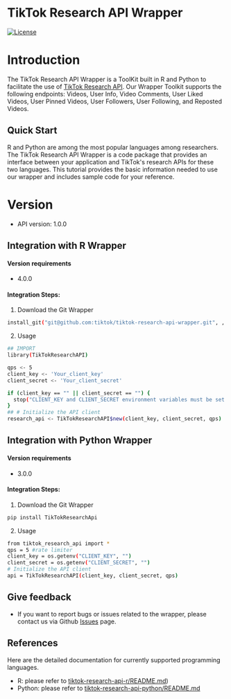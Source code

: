 # TikTok Research API Wrapper

[![License](https://img.shields.io/badge/License-Tiktok%20-blue.svg?style=flat-square)](https://github.com/tiktok/tiktok-research-api-wrapper/blob/main/LICENSE.md)

# Introduction

The TikTok Research API Wrapper is a ToolKit built in R and Python to facilitate the use of [TikTok Research API](https://developers.tiktok.com/doc/research-api-get-started/). Our Wrapper Toolkit supports the following endpoints: Videos, User Info, Video Comments, User Liked Videos, User Pinned Videos, User Followers, User Following, and Reposted Videos.

## Quick Start
R and Python are among the most popular languages among researchers. The TikTok Research API Wrapper is a code package that provides an interface between your application and TikTok's research APIs for these two languages. This tutorial provides the basic information needed to use our wrapper and includes sample code for your reference.
# Version

- API version: 1.0.0

## Integration with R Wrapper

#### Version requirements

  - 4.0.0
  
#### Integration Steps:
1. Download the Git Wrapper
```bash
install_git("git@github.com:tiktok/tiktok-research-api-wrapper.git", , subdir = "tiktok-research-api-r")

```
2. Usage

```bash
## IMPORT
library(TikTokResearchAPI)

qps <- 5
client_key <- 'Your_client_key'
client_secret <- 'Your_client_secret'

if (client_key == "" || client_secret == "") {
  stop("CLIENT_KEY and CLIENT_SECRET environment variables must be set.")
}
## # Initialize the API client
research_api <- TikTokResearchAPI$new(client_key, client_secret, qps)
```
## Integration with Python Wrapper

#### Version requirements

  - 3.0.0
  
#### Integration Steps:
1. Download the Git Wrapper
```bash
pip install TikTokResearchApi
```
2. Usage

```bash
from tiktok_research_api import *
qps = 5 #rate limiter
client_key = os.getenv("CLIENT_KEY", "")
client_secret = os.getenv("CLIENT_SECRET", "")
# Initialize the API client
api = TikTokResearchAPI(client_key, client_secret, qps)
```

## Give feedback

- If you want to report bugs or issues related to the wrapper, please contact us via Github [Issues](https://github.com/tiktok/tiktok-research-api-wrapper/issues) page.


## References

Here are the detailed documentation for currently supported programming languages.

- R:  please refer to [tiktok-research-api-r/README.md](https://github.com/tiktok/tiktok-research-api-wrapper/blob/main/tiktok-research-api-r/README.md))
- Python:  please refer to [tiktok-research-api-python/README.md]((https://github.com/tiktok/tiktok-research-api-wrapper/blob/main/tiktok-research-api-python/README.md))

